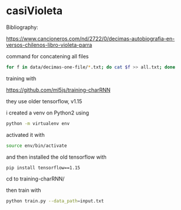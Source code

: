 # casiVioleta

Bibliography:

https://www.cancioneros.com/nd/2722/0/decimas-autobiografia-en-versos-chilenos-libro-violeta-parra


command for concatening all files

```bash
for f in data/decimas-one-file/*.txt; do cat $f >> all.txt; done
```

training with

https://github.com/ml5js/training-charRNN

they use older tensorflow, v1.15

i created a venv on Python2 using

```bash
python -m virtualenv env
```

activated it with

```bash
source env/bin/activate
```

and then installed the old tensorflow with

```bash
pip install tensorflow==1.15
```

cd to training-charRNN/

then train with

```bash
python train.py --data_path=input.txt
```
